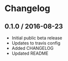# Changelog

## 0.1.0 / 2016-08-23

* Initial public beta release
* Updates to travis config
* Added CHANGELOG
* Updated README
